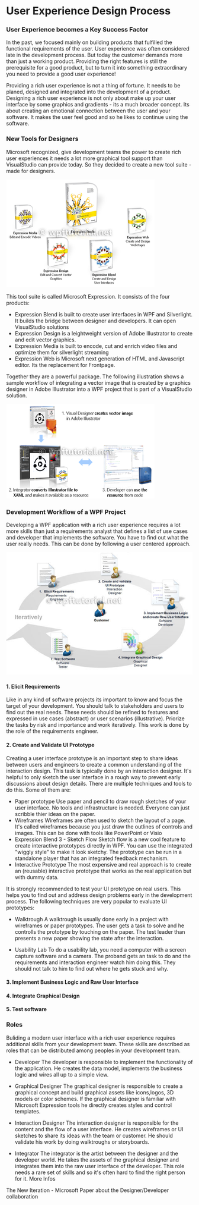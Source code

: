 # User Experience Design Process

### User Experience becomes a Key Success Factor

In the past, we focused mainly on building products that fulfilled the functional requirements of the user. User experience was often considered late in the development process. But today the customer demands more than just a working product. Providing the right features is still the prerequisite for a good product, but to turn it into something extraordinary you need to provide a good user experience!

Providing a rich user experience is not a thing of fortune. It needs to be planed, designed and integrated into the development of a product. Designing a rich user experience is not only about make up your user interface by some graphics and gradients - its a much broader concept. Its about creating an emotional connection between the user and your software. It makes the user feel good and so he likes to continue using the software.

### New Tools for Designers

Microsoft recognized, give development teams the power to create rich user experiences it needs a lot more graphical tool support than VisualStudio can provide today. So they decided to create a new tool suite - made for designers.

![](/assets/expression_suite.png)

This tool suite is called Microsoft Expression. It consists of the four products:

+ Expression Blend is built to create user interfaces in WPF and Silverlight. It builds the bridge between designer and developers. It can open VisualStudio solutions
+ Expression Design is a leightweight version of Adobe Illustrator to create and edit vector graphics.
+ Expression Media is built to encode, cut and enrich video files and optimize them for silverlight streaming
+ Expression Web is Microsoft next generation of HTML and Javascript editor. Its the replacement for Frontpage.

Together they are a powerful package. The following illustration shows a sample workflow of integrating a vector image that is created by a graphics designer in Adobe Illustrator into a WPF project that is part of a VisualStudio solution.

![](/assets/collaboration_WorkOnTheSameSolution.png)

### Development Workflow of a WPF Project

Developing a WPF application with a rich user experience requires a lot more skills than just a requirements analyst that defines a list of use cases and developer that implements the software. You have to find out what the user really needs. This can be done by following a user centered approach.

![](/assets/workflow.jpg)

#### 1. Elicit Requirements

Like in any kind of software projects its important to know and focus the target of your development. You should talk to stakeholders and users to find out the real needs. These needs should be refined to features and expressed in use cases (abstract) or user scenarios (illustrative). Priorize the tasks by risk and importance and work iteratively. This work is done by the role of the requirements engineer.

#### 2. Create and Validate UI Prototype

Creating a user interface prototype is an important step to share ideas between users and engineers to create a common understanding of the interaction design. This task is typically done by an interaction designer. It's helpful to only sketch the user interface in a rough way to prevent early discussions about design details. There are multiple techniques and tools to do this. Some of them are:

+ Paper prototype
Use paper and pencil to draw rough sketches of your user interface. No tools and infrastructure is needed. Everyone can just scribble thier ideas on the paper.
+ Wireframes
Wireframes are often used to sketch the layout of a page. It's called wireframes because you just draw the outlines of controls and images. This can be done with tools like PowerPoint or Visio
+ Expression Blend 3 - Sketch Flow Sketch flow is a new cool feature to create interactive prototypes directly in WPF. You can use the integrated "wiggly style" to make it look sketchy. The prototype can be run in a standalone player that has an integrated feedback mechanism.
+ Interactive Prototype The most expensive and real approach is to create an (reusable) interactive prototype that works as the real application but with dummy data.

It is strongly recommended to test your UI prototype on real users. This helps you to find out and address design problems early in the development process. The following techniques are very popular to evaluate UI prototypes:

+ Walktrough
A walktrough is usually done early in a project with wireframes or paper prototypes. The user gets a task to solve and he controlls the prototype by touching on the paper. The test leader than presents a new paper showing the state after the interaction.

+ Usability Lab
To do a usability lab, you need a computer with a screen capture software and a camera. The proband gets an task to do and the requirements and interaction engineer watch him doing this. They should not talk to him to find out where he gets stuck and why.

#### 3. Implement Business Logic and Raw User Interface

#### 4. Integrate Graphical Design

#### 5. Test software

### Roles

Buliding a modern user interface with a rich user experience requires additional skills from your development team. These skills are described as roles that can be distributed among peoples in your development team.

+ Developer
The developer is responsible to implement the functionality of the application. He creates the data model, implements the business logic and wires all up to a simple view.

+ Graphical Designer
The graphical designer is responsible to create a graphical concept and build graphical assets like icons,logos, 3D models or color schemes. If the graphical designer is familiar with Microsoft Expression tools he directly creates styles and control templates.

+ Interaction Designer
The interaction designer is responsible for the content and the flow of a user interface. He creates wireframes or UI sketches to share its ideas with the team or customer. He should validate his work by doing walktroughs or storyboards.

+ Integrator
The integrator is the artist between the designer and the developer world. He takes the assets of the graphical designer and integrates them into the raw user interface of the developer. This role needs a rare set of skills and so it's often hard to find the right person for it.
More Infos

The New Iteration - Microsoft Paper about the Designer/Developer collaboration 

